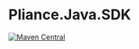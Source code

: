 # Pliance.Java.SDK

[![Maven Central](https://maven-badges.herokuapp.com/maven-central/com.github.pliance/pliance.sdk/badge.svg)](https://maven-badges.herokuapp.com/maven-central/com.github.pliance/pliance.sdk)
